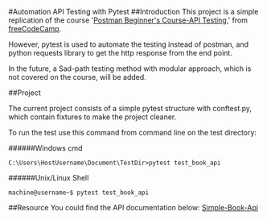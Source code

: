 #Automation API Testing with Pytest
##Introduction
This project is a simple replication of the course '[Postman Beginner's Course-API Testing](https://www.youtube.com/watch?v=VywxIQ2ZXw4),' from [freeCodeCamp](www.freecodecamp.org). 

However, pytest is used to automate the testing instead of postman, and python requests library to get the http response from the end point. 

In the future, a Sad-path testing method with modular approach, which is not covered on the course, will be added.

##Project

The current project consists of a simple pytest structure with conftest.py, which contain fixtures to make the project cleaner. 

To run the test use this command from command line on the test directory:

######Windows cmd
```console
C:\Users\HostUsername\Document\TestDir>pytest test_book_api
```
######Unix/Linux Shell
```console
machine@username~$ pytest test_book_api
```

##Resource
You could find the API documentation below:
[Simple-Book-Api](https://github.com/vdespa/introduction-to-postman-course/blob/main/simple-books-api.md)